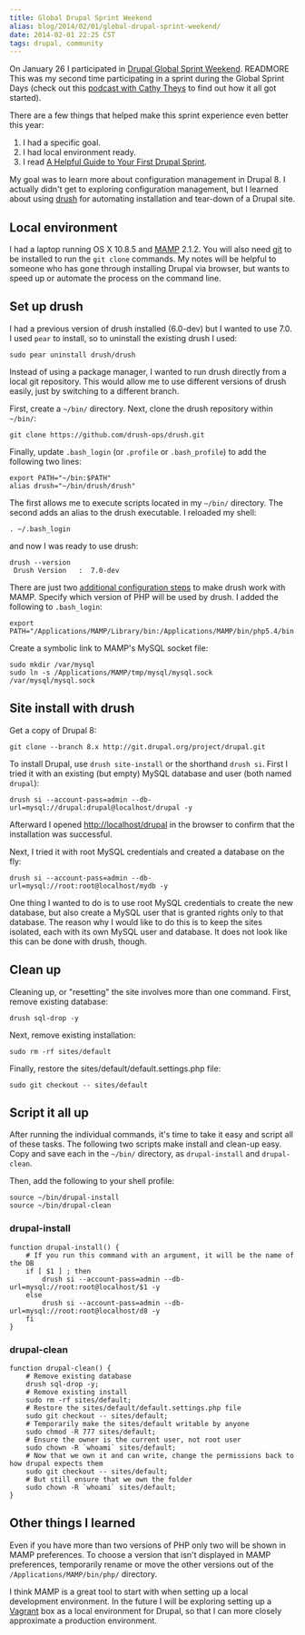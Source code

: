 ```yaml
---
title: Global Drupal Sprint Weekend
alias: blog/2014/02/01/global-drupal-sprint-weekend/
date: 2014-02-01 22:25 CST
tags: drupal, community
---
```


On January 26 I participated in [Drupal Global Sprint Weekend][]. 
READMORE 
This was my second time participating in a sprint during the Global Sprint 
Days (check out this [podcast with Cathy Theys][] to find out how it all got 
started). 

There are a few things that helped make this sprint experience even better this 
year:

1. I had a specific goal.
2. I had local environment ready.
3. I read [A Helpful Guide to Your First Drupal Sprint][].

My goal was to learn more about configuration management in Drupal 8. I actually 
didn't get to exploring configuration management, but I learned about using 
[drush][] for automating installation and tear-down of a Drupal site. 

[Drupal Global Sprint Weekend]: https://groups.drupal.org/node/332998
[podcast with Cathy Theys]: https://www.lullabot.com/blog/podcasts/global-sprint-days
[A Helpful Guide to Your First Drupal Sprint]: http://www.genuineinteractive.com/blog-posts/web/helpful-guide-first-sprint/
[drush]: https://github.com/drush-ops/drush

## Local environment

I had a laptop running OS X 10.8.5 and [MAMP][] 2.1.2. You will also need 
[git][] to be installed to run the `git clone` commands. My notes will be 
helpful to someone who has gone through installing Drupal via browser, but 
wants to speed up or automate the process on the command line.

[MAMP]: http://www.mamp.info/en/index.html
[git]: http://git-scm.com

## Set up drush

I had a previous version of drush installed (6.0-dev) but I wanted to use 7.0. 
I used `pear` to install, so to uninstall the existing drush I used:

``` shell
sudo pear uninstall drush/drush
```

Instead of using a package manager, I wanted to run drush directly from a local 
git repository. This would allow me to use different versions of drush easily, 
just by switching to a different branch.

First, create a `~/bin/` directory. Next, clone the drush repository within 
`~/bin/`:

``` shell
git clone https://github.com/drush-ops/drush.git
```

Finally, update `.bash_login` (or `.profile` or `.bash_profile`) to add the 
following two lines:

``` shell
export PATH="~/bin:$PATH" 
alias drush="~/bin/drush/drush"
```

The first allows me to execute scripts located in my `~/bin/` directory. 
The second adds an alias to the drush executable. I reloaded my shell:

```shell
. ~/.bash_login 
```

and now I was ready to use drush:

``` shell
drush --version
 Drush Version   :  7.0-dev
```

There are just two [additional configuration steps][] to make drush work with 
MAMP. Specify which version of PHP will be used by drush. I added the following 
to `.bash_login`:

``` shell
export PATH="/Applications/MAMP/Library/bin:/Applications/MAMP/bin/php5.4/bin:$PATH"
```

Create a symbolic link to MAMP's MySQL socket file:

``` shell
sudo mkdir /var/mysql
sudo ln -s /Applications/MAMP/tmp/mysql/mysql.sock /var/mysql/mysql.sock
```

[additional configuration steps]: https://github.com/drush-ops/drush#additional-configurations-for-mamp

## Site install with drush

Get a copy of Drupal 8:

``` shell
git clone --branch 8.x http://git.drupal.org/project/drupal.git
```

To install Drupal, use `drush site-install` or the shorthand `drush si`. 
First I tried it with an existing (but empty) MySQL database and user (both 
named `drupal`):

``` shell
drush si --account-pass=admin --db-url=mysql://drupal:drupal@localhost/drupal -y
```

Afterward I opened <http://localhost/drupal> in the browser to confirm that 
the installation was successful. 

Next, I tried it with root MySQL credentials and created a database on the fly:

``` shell
drush si --account-pass=admin --db-url=mysql://root:root@localhost/mydb -y
```

One thing I wanted to do is to use root MySQL credentials to create the new 
database, but also create a MySQL user that is granted rights only to that 
database. The reason why I would like to do this is to keep the sites isolated, 
each with its own MySQL user and database. It does not look like this can be 
done with drush, though.

## Clean up

Cleaning up, or "resetting" the site involves more than one command. First, 
remove existing database:

``` shell    
drush sql-drop -y
```

Next, remove existing installation:

``` shell    
sudo rm -rf sites/default
```
   
Finally, restore the sites/default/default.settings.php file:

``` shell
sudo git checkout -- sites/default
```

## Script it all up

After running the individual commands, it's time to take it easy and script 
all of these tasks. The following two scripts make install and clean-up easy. 
Copy and save each in the `~/bin/` directory, as `drupal-install` and 
`drupal-clean`. 

Then, add the following to your shell profile:

``` shell
source ~/bin/drupal-install
source ~/bin/drupal-clean
```

### drupal-install

``` shell
function drupal-install() {
	# If you run this command with an argument, it will be the name of the DB
	if [ $1 ] ; then
		drush si --account-pass=admin --db-url=mysql://root:root@localhost/$1 -y
	else
		drush si --account-pass=admin --db-url=mysql://root:root@localhost/d8 -y
	fi
}
```

### drupal-clean

``` shell
function drupal-clean() {
	# Remove existing database
	drush sql-drop -y;
	# Remove existing install
	sudo rm -rf sites/default;
	# Restore the sites/default/default.settings.php file
	sudo git checkout -- sites/default;
	# Temporarily make the sites/default writable by anyone
	sudo chmod -R 777 sites/default;
	# Ensure the owner is the current user, not root user
	sudo chown -R `whoami` sites/default;
	# Now that we own it and can write, change the permissions back to how drupal expects them
	sudo git checkout -- sites/default;
	# But still ensure that we own the folder
	sudo chown -R `whoami` sites/default;
}
```

## Other things I learned

Even if you have more than two versions of PHP only two will be shown in MAMP 
preferences. To choose a version that isn't displayed in MAMP preferences, 
temporarily rename or move the other versions out of the 
`/Applications/MAMP/bin/php/` directory.

I think MAMP is a great tool to start with when setting up a local development 
environment. In the future I will be exploring setting up a [Vagrant][] box as 
a local environment for Drupal, so that I can more closely approximate a 
production environment.

[Vagrant]: http://www.vagrantup.com

